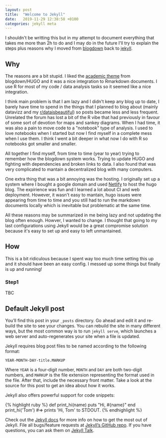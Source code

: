 ```yaml
---
layout: post
title:  "Welcome to Jekyll"
date:   2019-11-29 12:38:58 +0100
categories: jekyll meta
---
```


I shouldn't be writting this but in my attempt to document everything that
takes me more than 2h to do and I may do in the future I'll try to explain
the steps plus reasons why I moved from
[blogdown](https://bookdown.org/yihui/blogdown/) back to
[jekyll](https://jekyllrb.com/).

## Why

The reasons are a bit stupid. I liked the
[academic theme](https://themes.gohugo.io/academic/) from blogdown/HUGO and
it was a nice integration to Rmarkdown documents. I use R for most of my code
/ data analysis tasks so it seemed like a nice integration.

I think main problem is that I am lazy and I didn't keep any blog up to date,
I barely have time to spend in the things that I planned to blog about (mainly
datavizz and my [r/dataisbeautiful](https://www.reddit.com/r/dataisbeautiful/))
so posts became less and less frequent.
Unrelated the forum has lost a bit of the R vibe that had previously in favour
of some sort of devotion for maps and sankey diagrams.
When I had time, it was also a pain to move code to a "notebook" type of
analysis. I used to love notebooks when I started but now I find myself in a
complete mess when I use them. I think I went a bit deeper in what now I do
with R so notebooks got smaller and smaller.

All together I find myself, from time to time (year to year) trying to remember
how the blogdown system works. Trying to update HUGO and fighting with
dependencies and broken links to data. I also found that was very complicated
to mantain a decentralized blog with many computers.

One extra thing that was a bit annoying was the hosting.
I originally set up a system where I bought a google domain and used
[Netlify](https://www.netlify.com/) to host the hugo blog. The expirience was
fun and I learned a lot about CI and web deployment. However, it wasn't easy
to mantain, hugo issues were appearing from time to time and you still had
to run the markdown documents locally which is inevitable but problematic at
the same time.

All these reasons may be summarized in me being lazy and not updating the
blog often enough. Howver, I wanted to change.
I thought that going to my last configurations using Jekyll would be a great
compromise solution because it's easy to set up and easy to left unmantained.

## How

This is a bit ridiculous because I spent way too much time setting this up
and it should have been an easy config. I messed up some things but finally
is up and running!

### Step1

TBC


## Default Jekyll post

You’ll find this post in your `_posts` directory. Go ahead and edit it and re-build the site to see your changes. You can rebuild the site in many different ways, but the most common way is to run `jekyll serve`, which launches a web server and auto-regenerates your site when a file is updated.

Jekyll requires blog post files to be named according to the following format:

`YEAR-MONTH-DAY-title.MARKUP`

Where `YEAR` is a four-digit number, `MONTH` and `DAY` are both two-digit numbers, and `MARKUP` is the file extension representing the format used in the file. After that, include the necessary front matter. Take a look at the source for this post to get an idea about how it works.

Jekyll also offers powerful support for code snippets:

{% highlight ruby %}
def print_hi(name)
  puts "Hi, #{name}"
end
print_hi('Tom')
#=> prints 'Hi, Tom' to STDOUT.
{% endhighlight %}

Check out the [Jekyll docs][jekyll-docs] for more info on how to get the most out of Jekyll. File all bugs/feature requests at [Jekyll’s GitHub repo][jekyll-gh]. If you have questions, you can ask them on [Jekyll Talk][jekyll-talk].

[jekyll-docs]: https://jekyllrb.com/docs/home
[jekyll-gh]:   https://github.com/jekyll/jekyll
[jekyll-talk]: https://talk.jekyllrb.com/
